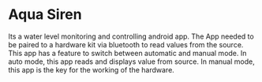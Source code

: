 # Aqua Siren
Its a water level monitoring and controlling android app.
The App needed to be paired to a hardware kit via bluetooth to read values from the source.
This app has a feature to switch between automatic and manual mode.
In auto mode, this app reads and displays value from source.
In manual mode, this app is the key for the working of the hardware.
